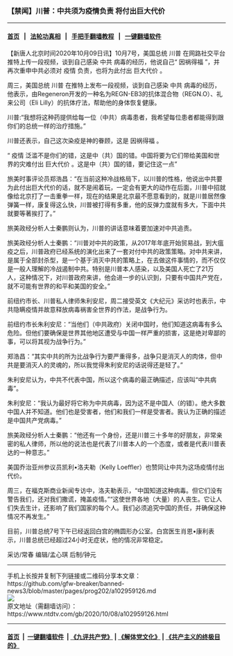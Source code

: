 ### 【禁闻】川普：中共须为疫情负责 将付出巨大代价
------------------------

#### [首页](https://github.com/gfw-breaker/banned-news3/blob/master/README.md) &nbsp;&nbsp;|&nbsp;&nbsp; [法轮功真相](https://github.com/begood0513/basic/blob/master/README.md)  &nbsp;&nbsp;|&nbsp;&nbsp; [手把手翻墙教程](https://github.com/gfw-breaker/guides/wiki)  &nbsp;&nbsp;|&nbsp;&nbsp; [一键翻墙软件](https://github.com/gfw-breaker/nogfw/blob/master/README.md)  



<div><div class="post_content" itemprop="articleBody">
 <p>
  【新唐人北京时间2020年10月09日讯】10月7号，美国总统
  <ok href="https://www.ntdtv.com/gb/川普.htm">
   川普
  </ok>
  在网路社交平台推特上传一段视频，谈到自己感染
  <ok href="https://www.ntdtv.com/gb/中共.htm">
   中共
  </ok>
  病毒的经历，他说自己“
  <ok href="https://www.ntdtv.com/gb/因祸得福.htm">
   因祸得福
  </ok>
  ”，并再次重申中共必须对
  <ok href="https://www.ntdtv.com/gb/疫情.htm">
   疫情
  </ok>
  负责，也将为此付出
  <ok href="https://www.ntdtv.com/gb/巨大代价.htm">
   巨大代价
  </ok>
  。
 </p>
 <p>
  周三，美国总统
  <ok href="https://www.ntdtv.com/gb/川普.htm">
   川普
  </ok>
  在推特上发布一段视频，谈到自己感染
  <ok href="https://www.ntdtv.com/gb/中共.htm">
   中共
  </ok>
  病毒的经历，他表示，由Regeneron开发的一种名为REGN-EB3的抗体混合物（REGN.O）、礼来公司（Eli Lilly）的抗体疗法，帮助他的身体恢复健康。
 </p>
 <p>
  川普:“我想将这种药提供给每一位（中共）病毒患者，我希望每位患者都能得到跟你们的总统一样的治疗措施。”
 </p>
 <p>
  川普还表示，自己这次染疫是神的眷顾，这是
  <ok href="https://www.ntdtv.com/gb/因祸得福.htm">
   因祸得福
  </ok>
  。
 </p>
 <p>
  “
  <ok href="https://www.ntdtv.com/gb/疫情.htm">
   疫情
  </ok>
  泛滥不是你们的错，这是中（共）国的错。中国将要为它们带给美国和世界的灾难付出
  <ok href="https://www.ntdtv.com/gb/巨大代价.htm">
   巨大代价
  </ok>
  。这是中（共）国的错，要记住这一点”
 </p>
 <p>
  旅美时事评论员郑浩昌：“在当前这种冷战格局下，以川普的性格，他说出中共要为此付出巨大代价的话，就不是闹着玩，一定会有更大的动作在后面，川普中招就像给北京打了一击重拳一样，现在的结果是北京最不愿意看到的，就是川普居然像弹簧一样，康复得这么快，川普被打得有多重，他的反弹力度就有多大，下面中共就要等著挨打了。”
 </p>
 <p>
  旅美政经分析人士秦鹏则认为，川普的讲话意味着要加速对中共追责。
 </p>
 <p>
  旅美政经分析人士秦鹏：“川普对中共的政策，从2017年年底开始贸易战，到大瘟疫之后，川普政府已经系统的演化出来了一套对付中共的政策策略。对中共来讲，是属于全部封杀型，是一个基于消灭中共的策略上，在去做这件事情的，而不仅仅是一般人理解的冷战遏制中共。特别是川普本人感染，以及美国人死亡了21万人，这种情况下，对川普政府来讲，他会进一步的认识到，只要有中国共产党在，就不可能有世界的和平和美国的安全。”
 </p>
 <p>
  前纽约市长、川普私人律师朱利安尼，周二接受英文《大纪元》采访时也表示，中共隐瞒疫情并故意释放病毒祸害全世界的作法，是战争行为。
 </p>
 <p>
  前纽约市长朱利安尼：“当他们（中共政府）关闭中国时，他们知道这病毒有多么危险。但他们要确保是世界其他地区遭受与中国一样严重的损害，这是绝对卑鄙的事，可以将其视为战争行为。”
 </p>
 <p>
  郑浩昌：“其实中共的所为比战争行为要严重得多，战争只是消灭人的肉体，但中共是要消灭人的灵魂的，所以我觉得朱利安尼的话说得还是轻了。”
 </p>
 <p>
  朱利安尼认为，中共不代表中国，所以这个病毒的最正确描述，应该叫“中共病毒”。
 </p>
 <p>
  朱利安尼：“我认为最好将它称为中共病毒，因为这不是中国人（的错）。绝大多数中国人并不知道。他们也是受害者，他们和我们一样是受害者。我认为正确的描述是中国共产党病毒。”
 </p>
 <p>
  旅美政经分析人士秦鹏：“他还有一个身份，还是川普三十多年的好朋友，非常亲密的私人律师，所以他的说法也是代表了川普本人的一个态度，或者是代表川普表达的一种意志。”
 </p>
 <p>
  美国乔治亚州参议员凯利•洛夫勒（Kelly Loeffler）也赞同让中共为这场疫情付出代价。
 </p>
 <p>
  周三，在福克斯商业新闻专访中，洛夫勒表示，“中国知道这种病毒。但它们没有警告我们，还对我们撒谎，掩盖疫情。”“这使世界各地（大量）的人丧生。它让人们失去生计，还影响了我们国家的每个人。我们必须追究中国的责任，并确保这种情况不再发生。”
 </p>
 <p>
  目前，川普总统7号下午已经返回白宫的椭圆形办公室。白宫医生肖恩•康利表示，川普总统已经超过24小时无症状，他的情况非常稳定。
 </p>
 <p>
  采访/常春 编辑/孟心琪 后制/钟元
 </p>
 <div class="single_ad">
 </div>
</div>
</div>
<hr/>
手机上长按并复制下列链接或二维码分享本文章：<br/>
https://github.com/gfw-breaker/banned-news3/blob/master/pages/prog202/a102959126.md <br/>
<a href='https://github.com/gfw-breaker/banned-news3/blob/master/pages/prog202/a102959126.md'><img src='https://github.com/gfw-breaker/banned-news3/blob/master/pages/prog202/a102959126.md.png'/></a> <br/>
原文地址（需翻墙访问）：https://www.ntdtv.com/gb/2020/10/08/a102959126.html


------------------------
#### [首页](https://github.com/gfw-breaker/banned-news3/blob/master/README.md) &nbsp;|&nbsp; [一键翻墙软件](https://github.com/gfw-breaker/nogfw/blob/master/README.md) &nbsp;| [《九评共产党》](https://github.com/gfw-breaker/9ping.md/blob/master/README.md#九评之一评共产党是什么) | [《解体党文化》](https://github.com/gfw-breaker/jtdwh.md/blob/master/README.md) | [《共产主义的终极目的》](https://github.com/gfw-breaker/gczydzjmd.md/blob/master/README.md)


<img src='http://gfw-breaker.win/banned-news3/pages/prog202/a102959126.md' width='0px' height='0px'/>